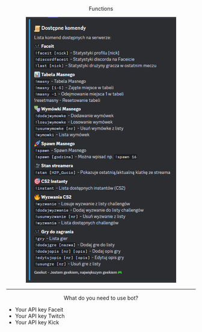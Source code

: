<p align="center">Functions</p>
<p align="center"><img src="/geekot.png" width="400" alt="funkcje"></a></p>
<hr>
<p align="center">What do you need to use bot?</p>
<p align="center">
  <ul>
    <li>Your API key Faceit</li>
    <li>Your API key Twitch</li>
    <li>Your API key Kick</li>
  </ul>
</p>
